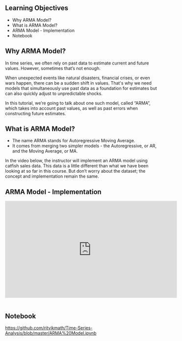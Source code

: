 ## Learning Objectives

* Why ARMA Model?
* What is ARMA Model?
* ARMA Model - Implementation
* Notebook

## Why ARMA Model?

In time series, we often rely on past data to estimate current and future values. However, sometimes that’s not enough. 

When unexpected events like natural disasters, financial crises, or even wars happen, there can be a sudden shift in values. That's why we need models that simultaneously use past data as a foundation for estimates but can also quickly adjust to unpredictable shocks. 

In this tutorial, we’re going to talk about one such model, called “ARMA”, which takes into account past values, as well as past errors when constructing future estimates.

## What is ARMA Model?

* The name ARMA stands for Autoregressive Moving Average.
* It comes from merging two simpler models - the Autoregressive, or AR, and the Moving Average, or MA.

In the video below, the instructor will implement an ARMA model using catfish sales data. This data is a little different than what we have been looking at so far in this course. But don’t worry about the dataset; the concept and implementation remain the same.

## ARMA Model - Implementation








<iframe width="560" height="315" src="https://www.youtube.com/embed/xg2-9DhE5vc" title="YouTube video player" frameborder="0" allow="accelerometer; autoplay; clipboard-write; encrypted-media; gyroscope; picture-in-picture" allowfullscreen></iframe>
​






## Notebook

https://github.com/ritvikmath/Time-Series-Analysis/blob/master/ARMA%20Model.ipynb